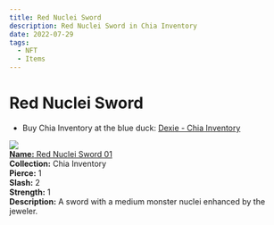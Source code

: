 ```yaml
---
title: Red Nuclei Sword
description: Red Nuclei Sword in Chia Inventory
date: 2022-07-29
tags:
  - NFT
  - Items
---
```


# Red Nuclei Sword

- Buy Chia Inventory at the blue duck: [Dexie - Chia Inventory](https://dexie.space/offers/col16fpva26fhdjp2echs3cr7c30gzl7qe67hu9grtsjcqldz354asjsyzp6wx/xch)

<div class="item_thumbnail_detail">
<img src="https://i6b5oljksfziqkgn3cta7ntntqboilc6i6stfvwwznwutpunm4.arweave.net/R4PXLSqRcogozdimD7ZtnALkLF-5HpTLW1sttSb6NZ0"><br/>
<div><a href="https://www.spacescan.io/xch/coin/0x269890b68447eccf15ce8c563e56f2a360ff5c0cef33b5a5260beff77148809d"><strong>Name:</strong> Red Nuclei Sword 01</a></div>
<div><strong>Collection:</strong> Chia Inventory</div>
<div><strong>Pierce:</strong> 1</div>
<div><strong>Slash:</strong> 2</div>
<div><strong>Strength:</strong> 1</div>
<div><strong>Description:</strong> A sword with a medium monster nuclei enhanced by the jeweler.</div>
</div>

